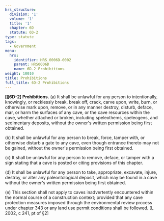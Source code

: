 ```yaml
---
hrs_structure:
  division: '1'
  volume: '1'
  title: '1'
  chapter: 6D
  statute: 6D-2
type: statute
tags:
  - Government
menu:
  hrs:
    identifier: HRS_0006D-0002
    parent: HRS0006D
    name: 6D-2 Prohibitions
weight: 10010
title: Prohibitions
full_title: 6D-2 Prohibitions
---
```

**[§6D-2] Prohibitions.** (a) It shall be unlawful for any person to intentionally, knowingly, or recklessly break, break off, crack, carve upon, write, burn, or otherwise mark upon, remove, or in any manner destroy, disturb, deface, mar, or harm the surfaces of any cave, or the cave resources within the cave, whether attached or broken, including speleothems, speleogens, and sedimentary deposits, without the owner's written permission being first obtained.

(b) It shall be unlawful for any person to break, force, tamper with, or otherwise disturb a gate to any cave, even though entrance thereto may not be gained, without the owner's permission being first obtained.

(c) It shall be unlawful for any person to remove, deface, or tamper with a sign stating that a cave is posted or citing provisions of this chapter.

(d) It shall be unlawful for any person to take, appropriate, excavate, injure, destroy, or alter any paleontological deposit, which may be found in a cave without the owner's written permission being first obtained.

(e) This section shall not apply to caves inadvertently encountered within the normal course of a construction context; provided that any cave protection measures imposed through the environmental review process under chapter 343 or any land use permit conditions shall be followed. [L 2002, c 241, pt of §2]